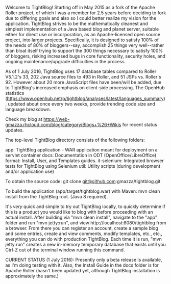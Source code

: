 Welcome to TightBlog! Starting off in May 2015 as a fork of the Apache Roller project, of which I was a member for 2.5 years before deciding to fork due to differing goals and also so I could better realize my vision for the application.  TightBlog strives to be the mathematically cleanest and simplest implementation of a Java based blog and planet server, suitable either for direct use or incorporation, as an Apache-licensed open source project, into larger projects.  Specifically, it is designed to satisfy 100% of the needs of 80% of bloggers--say, accomplish 25 things very well--rather than bloat itself trying to support the 300 things necessary to satisfy 100% of bloggers, risking increased bugs in core functionality, security holes, and ongoing maintenance/upgrade difficulties in the process.

As of 1 July 2016, TightBlog uses 17 database tables compared to Roller V5.1.2's 33, 202 Java source files to 493 in Roller, and 51 JSPs vs. Roller's 92.  However about 20 more JavaScript files have been/will be added, due to TightBlog's increased emphasis on client-side processing.  The OpenHub statistics (https://www.openhub.net/p/tightblog/analyses/latest/languages_summary), updated about once every two weeks, provide trending code size and language breakdown.

Check my blog at https://web-gmazza.rhcloud.com/blog/category/Blogs+%26+Wikis for recent status updates.

The top-level TightBlog directory consists of the following folders:

  app:                    TightBlog application - WAR application meant for deployment on a servlet container
  docs:                   Documentation in ODT (OpenOffice/LibreOffice) format: Install, User, and Templates guides.
  it-selenium:            Integrated browser tests for TightBlog using Selenium
  util:                   Utility scripts (during development and/or application use)

To obtain the source code:
  git clone git@github.com:gmazza/tightblog.git

To build the application (app/target/tightblog.war) with Maven:
  mvn clean install from the TightBlog root.  (Java 8 required).

It's *very* quick and simple to try out TightBlog locally, to quickly determine if this is a product you would like to blog with before proceeding with an actual install.  After building via "mvn clean install", navigate to the "app" folder and run "mvn jetty:run", and view http://localhost:8080/tightblog from a browser.  From there you can register an account, create a sample blog and some entries, create and view comments, modify templates, etc., etc., everything you can do with production TightBlog.  Each time it is run, "mvn jetty:run" creates a new in-memory temporary database that exists until you Ctrl-Z out of the terminal window running this command.

CURRENT STATUS (1 July 2016): Presently only a beta release is available, as I'm doing testing with it.  Also, the Install Guide in the docs folder is for Apache Roller (hasn't been updated yet, although TightBlog installation is approximately the same.)


